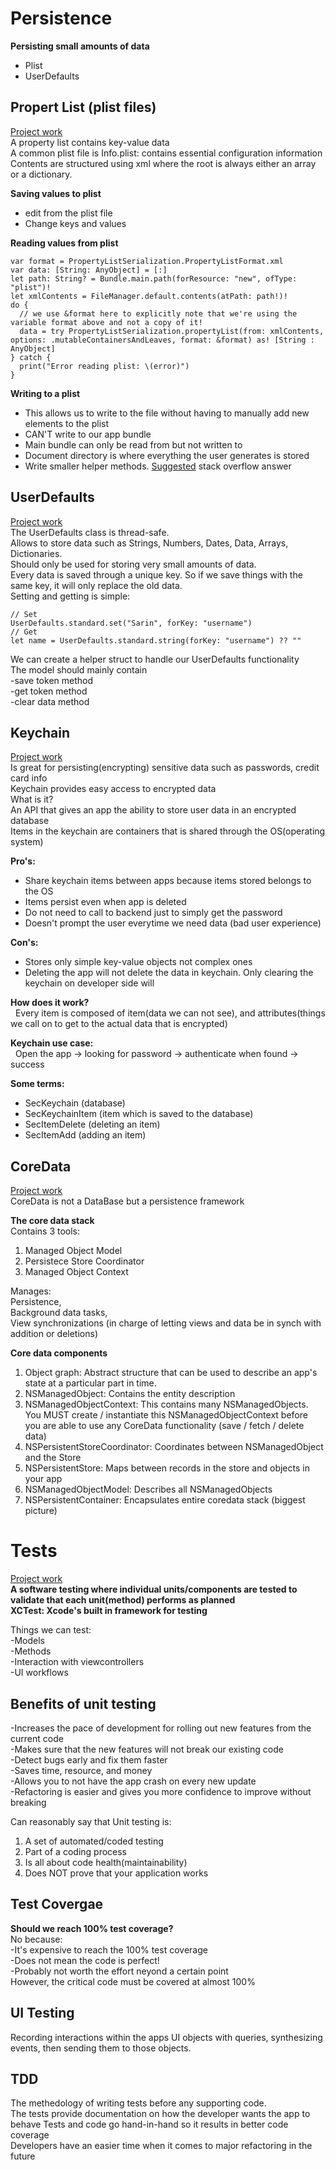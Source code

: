 # Persistence
**Persisting small amounts of data**  
- Plist
- UserDefaults


## Propert List (plist files)
[Project work](https://github.com/SarinSwift/MOB2.1/tree/master/PracticePropertyList)  
A property list contains key-value data  
A common plist file is Info.plist: contains essential configuration information  
Contents are structured using xml where the root is always either an array or a dictionary.  

**Saving values to plist**  
- edit from the plist file  
- Change keys and values

**Reading values from plist** 
```
var format = PropertyListSerialization.PropertyListFormat.xml
var data: [String: AnyObject] = [:]
let path: String? = Bundle.main.path(forResource: "new", ofType: "plist")!
let xmlContents = FileManager.default.contents(atPath: path!)!
do {
  // we use &format here to explicitly note that we're using the variable format above and not a copy of it!
  data = try PropertyListSerialization.propertyList(from: xmlContents, options: .mutableContainersAndLeaves, format: &format) as! [String : AnyObject]
} catch {
  print("Error reading plist: \(error)")
}
```

**Writing to a plist** 
- This allows us to write to the file without having to manually add new elements to the plist  
- CAN'T write to our app bundle
- Main bundle can only be read from but not written to
- Document directory is where everything the user generates is stored
- Write smaller helper methods. [Suggested](https://stackoverflow.com/questions/25100262/save-data-to-plist-file-in-swift) stack overflow answer



## UserDefaults  
[Project work](https://github.com/SarinSwift/MOB2.1/tree/master/UserDefaultsPractice)  
The UserDefaults class is thread-safe.  
Allows to store data such as Strings, Numbers, Dates, Data, Arrays, Dictionaries.  
Should only be used for storing very small amounts of data.  
Every data is saved through a unique key. So if we save things with the same key, it will only replace the old data.  
Setting and getting is simple:  
```
// Set
UserDefaults.standard.set("Sarin", forKey: "username")  
// Get
let name = UserDefaults.standard.string(forKey: "username") ?? ""     
```
We can create a helper struct to handle our UserDefaults functionality  
The model should mainly contain  
-save token method  
-get token method  
-clear data method 


## Keychain
[Project work](https://github.com/SarinSwift/MOB2.1/tree/master/LearningKeychains)  
Is great for persisting(encrypting) sensitive data such as passwords, credit card info  
Keychain provides easy access to encrypted data  
What is it?  
  An API that gives an app the ability to store user data in an encrypted database   
  Items in the keychain are containers that is shared through the OS(operating system)  
  
**Pro's:**  
  - Share keychain items between apps because items stored belongs to the OS  
  - Items persist even when app is deleted  
  - Do not need to call to backend just to simply get the password   
  - Doesn't prompt the user everytime we need data (bad user experience)    
  
**Con's:**   
  - Stores only simple key-value objects not complex ones  
  - Deleting the app will not delete the data in keychain. Only clearing the keychain on developer side will

**How does it work?**  
&nbsp; Every item is composed of item(data we can not see), and attributes(things we call on to get to the actual data that is encrypted)  
  
**Keychain use case:**  
&nbsp; Open the app -> looking for password -> authenticate when found -> success  
  
**Some terms:**
  - SecKeychain (database)
  - SecKeychainItem (item which is saved to the database)
  - SecItemDelete (deleting an item)
  - SecItemAdd (adding an item)
  
  
## CoreData
[Project work](https://github.com/SarinSwift/MOB2.1/tree/master/FriendsCoreData)  
CoreData is not a DataBase but a persistence framework  

**The core data stack**  
Contains 3 tools:  
1. Managed Object Model  
2. Persistece Store Coordinator  
3. Managed Object Context  

Manages:  
Persistence,  
Background data tasks,  
View synchronizations (in charge of letting views and data be in synch with addition or deletions)

**Core data components**  
1. Object graph: Abstract structure that can be used to describe an app's state at a particular part in time.  
2. NSManagedObject: Contains the entity description  
3. NSManagedObjectContext: This contains many NSManagedObjects. You MUST create / instantiate this NSManagedObjectContext before you are able to use any CoreData functionality (save / fetch / delete data)  
4. NSPersistentStoreCoordinator: Coordinates between NSManagedObject and the Store   
5. NSPersistentStore: Maps between records in the store and objects in your app   
6. NSManagedObjectModel: Describes all NSManagedObjects  
7. NSPersistentContainer: Encapsulates entire coredata stack (biggest picture)



# Tests
[Project work](https://github.com/SarinSwift/MOB2.1/tree/master/LearningToUseTests)  
**A software testing where individual units/components are tested to validate that each unit(method) performs as planned**  
**XCTest: Xcode's built in framework for testing**   

Things we can test:  
-Models  
-Methods  
-Interaction with viewcontrollers  
-UI workflows  

## Benefits of unit testing
-Increases the pace of development for rolling out new features from the current code   
-Makes sure that the new features will not break our existing code  
-Detect bugs early and fix them faster  
-Saves time, resource, and money  
-Allows you to not have the app crash on every new update  
-Refactoring is easier and gives you more confidence to improve without breaking  
 


Can reasonably say that Unit testing is: 
1. A set of automated/coded testing 
2. Part of a coding process
3. Is all about code health(maintainability)
4. Does NOT prove that your application works

## Test Covergae
**Should we reach 100% test coverage?**  
No because:  
-It's expensive to reach the 100% test coverage  
-Does not mean the code is perfect!  
-Probably not worth the effort neyond a certain point  
However, the critical code must be covered at almost 100%  

## UI Testing 
Recording interactions within the apps UI objects with queries, synthesizing events, then sending them to those objects.

## TDD
The methedology of writing tests before any supporting code.  
The tests provide documentation on how the developer wants the app to behave
Tests and code go hand-in-hand so it results in better code coverage  
Developers have an easier time when it comes to major refactoring in the future
